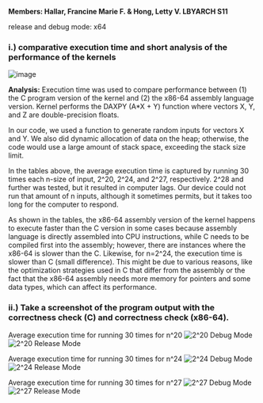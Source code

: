 **Members: Hallar, Francine Marie F. & Hong, Letty V.  LBYARCH S11**

release and debug mode: x64
### **i.) comparative execution time and short analysis of the performance of the kernels**

![image](https://github.com/HooDue/mp2_Hallar_Hong/assets/127380830/615a062a-3b39-4713-bd1d-145c08722bf7)

**Analysis:**
Execution time was used to compare performance between (1) the C program version of the kernel and (2) the x86-64 assembly language version.  Kernel performs the DAXPY (A*X + Y) function where vectors X, Y, and Z are double-precision floats. 

In our code, we used a function to generate random inputs for vectors X and Y. We also did dynamic allocation of data on the heap; otherwise, the code would use a large amount of stack space, exceeding the stack size limit. 

In the tables above, the average execution time is captured by running 30 times each n-size of input, 2^20, 2^24, and 2^27, respectively. 2^28 and further was tested, but it resulted in computer lags. Our device could not run that amount of n inputs, although it sometimes permits, but it takes too long for the computer to respond. 

As shown in the tables, the x86-64 assembly version of the kernel happens to execute faster than the C version in some cases because assembly language is directly assembled into CPU instructions, while C needs to be compiled first into the assembly; however, there are instances where the x86-64 is slower than the C. Likewise, for  n=2^24, the execution time is slower than C (small difference). This might be due to various reasons, like the optimization strategies used in C that differ from the assembly or the fact that the x86-64 assembly needs more memory for pointers and some data types, which can affect its performance.



### **ii.) Take a screenshot of the program output with the correctness check (C) and correctness check (x86-64).**
 
Average execution time for running 30 times for n^20
    ![2^20 Debug Mode](https://github.com/HooDue/mp2_Hallar_Hong/assets/98597121/5c73cccb-5aa8-4e02-a955-0f69a2bc2480)
    ![2^20 Release Mode](https://github.com/HooDue/mp2_Hallar_Hong/assets/98597121/27fdc013-d2ba-4f31-80ca-4b93ce5a6bc5)
        
Average execution time for running 30 times for n^24
  ![2^24 Debug Mode](https://github.com/HooDue/mp2_Hallar_Hong/assets/98597121/05c152ed-dc62-48f2-a3f9-ae19651cab5b)
  ![2^24 Release Mode](https://github.com/HooDue/mp2_Hallar_Hong/assets/98597121/c029ba51-130b-4d2c-a1e9-2576e4097b2d)

Average execution time for running 30 times for n^27
  ![2^27 Debug Mode](https://github.com/HooDue/mp2_Hallar_Hong/assets/98597121/6eebf007-3cbb-4944-89cf-08cebc1f4dc4)
  ![2^27 Release Mode](https://github.com/HooDue/mp2_Hallar_Hong/assets/98597121/17ea08fd-c934-497d-a02a-12834305a86f)     
